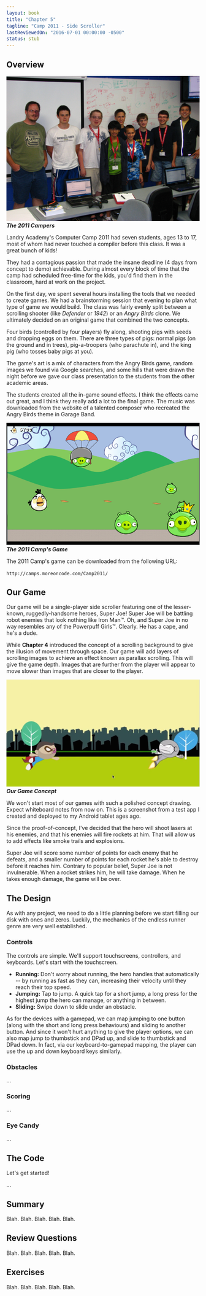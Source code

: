 ```yaml
---
layout: book
title: "Chapter 5"
tagline: "Camp 2011 - Side Scroller"
lastReviewedOn: "2016-07-01 00:00:00 -0500"
status: stub
---
```


## Overview

![The 2011 Campers](images/camp2011students.jpg)<br/>
_**The 2011 Campers**_

Landry Academy's Computer Camp 2011 had seven students, ages 13 to 17, most of whom had never touched a compiler before this class. It was a great bunch of kids!

They had a contagious passion that made the insane deadline (4 days from concept to demo) achievable. During almost every block of time that the camp had scheduled free-time for the kids, you'd find them in the classroom, hard at work on the project.

On the first day, we spent several hours installing the tools that we needed to create games. We had a brainstorming session that evening to plan what type of game we would build. The class was fairly evenly split between a scrolling shooter (like _Defender_ or _1942_) or an _Angry Birds_ clone. We ultimately decided on an original game that combined the two concepts.

Four birds (controlled by four players) fly along, shooting pigs with seeds and dropping eggs on them. There are three types of pigs: normal pigs (on the ground and in trees), pig-a-troopers (who parachute in), and the king pig (who tosses baby pigs at you).

The game's art is a mix of characters from the Angry Birds game, random images we found via Google searches, and some hills that were drawn the night before we gave our class presentation to the students from the other academic areas.

The students created all the in-game sound effects. I think the effects came out great, and I think they really add a lot to the final game. The music was downloaded from the website of a talented composer who recreated the Angry Birds theme in Garage Band.

![The 2011 Camp's Game](images/camp2011game.png)<br/>
_**The 2011 Camp's Game**_

The 2011 Camp's game can be downloaded from the following URL:

`http://camps.moreoncode.com/Camp2011/`

## Our Game

Our game will be a single-player side scroller featuring one of the lesser-known, ruggedly-handsome heroes, Super Joe! Super Joe will be battling robot enemies that look nothing like Iron Man&trade;. Oh, and Super Joe in no way resembles any of the Powerpuff Girls&trade;. Clearly. He has a cape, and he's a dude.

While **Chapter 4** introduced the concept of a scrolling background to give the illusion of movement through space. Our game will add layers of scrolling images to achieve an effect known as parallax scrolling. This will give the game depth. Images that are further from the player will appear to move slower than images that are closer to the player.

![Our Game Concept](images/figure05-01_SuperJoeConcept.png)<br/>
_**Our Game Concept**_

We won't start most of our games with such a polished concept drawing. Expect whiteboard notes from now on. This is a screenshot from a test app I created and deployed to my Android tablet ages ago.

Since the proof-of-concept, I've decided that the hero will shoot lasers at his enemies, and that his enemies will fire rockets at him. That will allow us to add effects like smoke trails and explosions.

Super Joe will score some number of points for each enemy that he defeats, and a smaller number of points for each rocket he's able to destroy before it reaches him. Contrary to popular belief, Super Joe is not invulnerable. When a rocket strikes him, he will take damage. When he takes enough damage, the game will be over.

## The Design

As with any project, we need to do a little planning before we start filling our disk with ones and zeros. Luckily, the mechanics of the endless runner genre are very well established.

### Controls

The controls are simple. We'll support touchscreens, controllers, and keyboards. Let's start with the touchscreen.

* **Running:** Don't worry about running, the hero handles that automatically -- by running as fast as they can, increasing their velocity until they reach their top speed.
* **Jumping:** Tap to jump. A quick tap for a short jump, a long press for the highest jump the hero can manage, or anything in between.
* **Sliding:** Swipe down to slide under an obstacle.

As for the devices with a gamepad, we can map jumping to one button (along with the short and long press behaviours) and sliding to another button. And since it won't hurt anything to give the player options, we can also map jump to thumbstick and DPad up, and slide to thumbstick and DPad down. In fact, via our keyboard-to-gamepad mapping, the player can use the up and down keyboard keys similarly.

### Obstacles

...

### Scoring

...

### Eye Candy

...

## The Code

Let's get started!

...

## Summary

Blah. Blah. Blah. Blah. Blah.

## Review Questions

Blah. Blah. Blah. Blah. Blah.

## Exercises

Blah. Blah. Blah. Blah. Blah.

